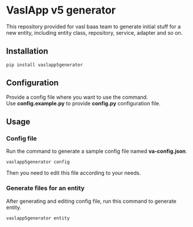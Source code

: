 # VaslApp v5 generator
This repository provided for vasl baas team to generate initial stuff for a new entity,
including entity class, repository, service, adapter and so on.

## Installation
`pip install vaslapp5generator`

## Configuration
Provide a config file where you want to use the command.  
Use **config.example.py** to provide **config.py** configuration file.  

## Usage

### Config file
Run the command to generate a sample config file named **va-config.json**.

```vaslapp5generator config```

Then you need to edit this file according to your needs. 

### Generate files for an entity

After generating and editing config file, run this command to generate entity.

```vaslapp5generator entity```
